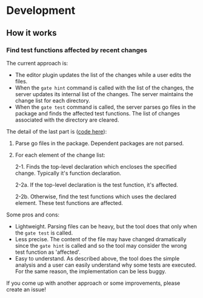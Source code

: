 # Development

## How it works

### Find test functions affected by recent changes

The current approach is:
* The editor plugin updates the list of the changes while a user edits the files.
* When the `gate hint` command is called with the list of the changes, the server updates its internal list of the changes. The server maintains the change list for each directory.
* When the `gate test` command is called, the server parses go files in the package and finds the affected test functions. The list of changes associated with the directory are cleared.

The detail of the last part is ([code here](https://github.com/ks888/noisegate/blob/master/server/dependency.go)):
1. Parse go files in the package. Dependent packages are not parsed.
2. For each element of the change list:

   2-1. Finds the top-level declaration which encloses the specified change. Typically it's function declaration.

   2-2a. If the top-level declaration is the test function, it's affected.

   2-2b. Otherwise, find the test functions which uses the declared element. These test functions are affected.

Some pros and cons:
* Lightweight. Parsing files can be heavy, but the tool does that only when the `gate test` is called.
* Less precise. The content of the file may have changed dramatically since the `gate hint` is called and so the tool may consider the wrong test function as 'affected'.
* Easy to understand. As described above, the tool does the simple analysis and a user can easily understand why some tests are executed. For the same reason, the implementation can be less buggy.

If you come up with another approach or some improvements, please create an issue!
